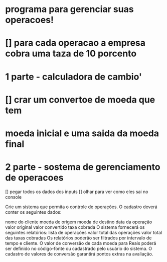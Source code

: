 

# programa para gerenciar suas operacoes!
# [] para cada operacao a empresa cobra uma taza de 10 porcento


# 1 parte - calculadora de cambio'
   # [] crar um convertoe de moeda que tem
   # moeda inicial e uma saida da moeda final


# 2 parte - sostema de gerenciamento de operacoes

[] pegar todos os dados dos inputs
[] olhar para ver como eles sai no console


  Crie um sistema que permita o controle de operações. O cadastro deverá conter os seguintes dados:

nome do cliente
moeda de origem
moeda de destino
data da operação
valor original
valor convertido
taxa cobrada
O sistema fornecerá os seguintes relatórios:
lista de operações
valor total das operações
valor total das taxas cobradas
Os relatórios poderão ser filtrados por intervalo de tempo e cliente.
O valor de conversão de cada moeda para Reais poderá ser definido no código-fonte ou
cadastrado pelo usuário do sistema. O cadastro de valores de conversão garantirá pontos
extras na avaliação.